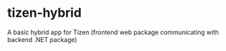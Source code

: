 # tizen-hybrid
A basic hybrid app for Tizen (frontend web package communicating with backend .NET package)
